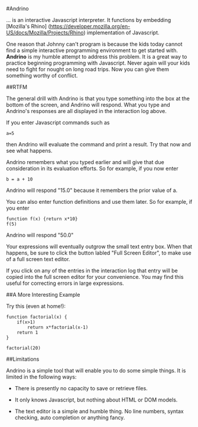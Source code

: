 #Andrino

... is an interactive Javascript interpreter. It functions by embedding [Mozilla's Rhino]
(https://developer.mozilla.org/en-US/docs/Mozilla/Projects/Rhino) implementation of Javascript.

One reason that Johnny can't program is
because the kids today cannot find a simple interactive programming environment to get started
with. **Andrino** is my humble attempt to address this problem. It is a great way to practice
beginning programming with Javascript. Never again will your kids need to fight for nought on
long road trips. Now you can give them something worthy of conflict.

##RTFM

The general drill with Andrino is that you type something into the box at the bottom of the screen,
and Andrino will respond. What you type and Andrino's responses are all displayed in the interaction log above.

If you enter Javascript commands such as

    a=5

then Andrino will evaluate the command and print
a result. Try that now and see what happens.

Andrino remembers what you typed earlier and will give that due consideration in its evaluation
efforts. So for example, if you now enter

    b = a + 10

Andrino will respond "15.0" because it
remembers the prior value of a.

You can also enter function definitions and use them later. So for example, if you enter

    function f(x) {return x*10}
    f(5)

Andrino will respond "50.0"

Your expressions will eventually outgrow the small text entry box. When that happens, be sure to
click the button labled "Full Screen Editor", to make use of a full screen text editor.

If you click on any of the entries in the interaction log that entry will be copied into the full
 screen editor for your convenience. You may find this useful for correcting errors in large expressions.

##A More Interesting Example

Try this (even at home!):

    function factorial(x) {
        if(x>1)
	        return x*factorial(x-1)
	    return 1
    }

    factorial(20)

##Limitations

Andrino is a simple tool that will enable you to do some simple things. It is limited in the following ways:

* There is presently no capacity to save or retrieve files.

* It only knows Javascript, but nothing about HTML or DOM models.

* The text editor is a simple and humble thing. No line numbers, syntax checking, auto completion or anything fancy.

